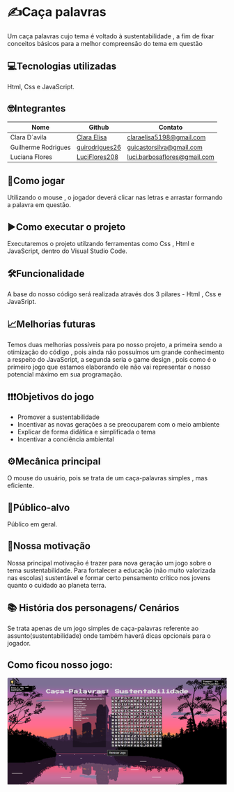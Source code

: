 # ✍️Caça palavras
Um caça palavras cujo tema é voltado à sustentabilidade , a fim de fixar conceitos básicos para a melhor compreensão do tema em questão

## 💻Tecnologias utilizadas
Html, Css e JavaScript.

## 🤓Integrantes
|         Nome         |      Github       |        Contato        |
|----------------------|-------------------|-----------------------| 
| Clara D´avila        | [Clara Elisa](https://github.com/Claraelisa05)     |  claraelisa5198@gmail.com |
| Guilherme Rodrigues  | [guirodrigues26](https://github.com/guirodrigues26)  | guicastorsilva@gmail.com |
| Luciana Flores       | [LuciFlores208](https://github.com/LuciFlores208)   | luci.barbosaflores@gmail.com  |                                


## 📝Como jogar
Utilizando o mouse , o jogador deverá clicar nas letras e arrastar formando a palavra em questão.

## ▶️Como executar o projeto
Executaremos o projeto utilzando ferramentas como Css , Html e JavaScript, dentro do Visual Studio Code.

## 🛠️Funcionalidade
A base do nosso código será realizada através dos 3 pilares - Html , Css e JavaSript.

## 📈Melhorias futuras
Temos duas melhorias possíveis para po nosso projeto, a primeira sendo a otimização do código , pois ainda não possuímos um grande conhecimento a respeito do JavaScript, a segunda seria
o game design , pois como é o primeiro jogo que estamos elaborando ele não vai representar o nosso potencial máximo em sua programação. 

## ❗❗❗Objetivos do jogo
- Promover a sustentabilidade
- Incentivar as novas gerações a se preocuparem com o meio ambiente
- Explicar de forma didática e simplificada o tema
- Incentivar a conciência ambiental

## ⚙️Mecânica principal 
O mouse do usuário, pois se trata de um caça-palavras simples , mas eficiente.

## 🎯Público-alvo
Público em geral.

## 🤔Nossa motivação
Nossa principal motivação é trazer para nova geração um jogo sobre o tema sustentabilidade. Para fortalecer a educação (não muito valorizada nas escolas) sustentável e formar certo pensamento crítico nos jovens quanto o cuidado ao planeta terra.

## 📚 História dos personagens/ Cenários
Se trata apenas de um jogo simples de caça-palavras referente ao assunto(sustentabilidade) onde também haverá dicas opcionais para o jogador.


## Como ficou nosso jogo:
![resultados](imagens/imagem.png)

  




